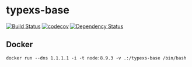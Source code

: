 # typexs-base

[![Build Status](https://travis-ci.org/typexs/typexs-base.svg?branch=master)](https://travis-ci.org/typexs/typexs-base)
[![codecov](https://codecov.io/gh/typexs/typexs-base/branch/master/graph/badge.svg)](https://codecov.io/gh/typexs/typexs-base)
[![Dependency Status](https://david-dm.org/typexs/typexs-base.svg)](https://david-dm.org/typexs/typexs-base)

## Docker


```
docker run --dns 1.1.1.1 -i -t node:8.9.3 -v .:/typexs-base /bin/bash
```

